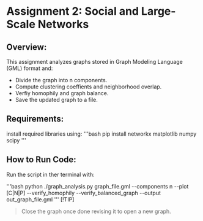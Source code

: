 # Assignment 2: Social and Large-Scale Networks

## Overview: 
This assignment analyzes graphs stored in Graph Modeling Language (GML) format and:
* Divide the graph into n components.
* Compute clustering coeffients and neighborhood overlap.
* Verfiy homophily and graph balance. 
* Save the updated graph to a file. 

## Requirements: 

install required libraries using: 
'''bash 
pip install networkx matplotlib numpy scipy
'''

## How to Run Code: 
Run the script in ther terminal with: 

'''bash
python ./graph_analysis.py graph_file.gml --components n --plot [C|N|P] --verify_homophily --verify_balanced_graph --output out_graph_file.gml
'''
[!TIP] 
> Close the graph once done revising it to open a new graph. 
